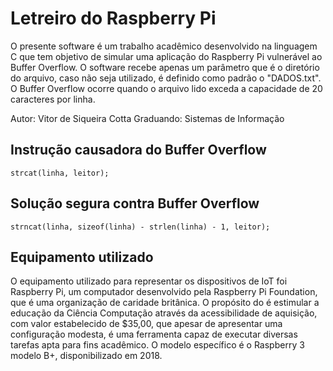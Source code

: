 # Letreiro do Raspberry Pi

O presente software é um trabalho acadêmico desenvolvido na linguagem C que tem objetivo de simular uma aplicação do Raspberry Pi vulnerável ao Buffer Overflow. O software recebe apenas um parâmetro que é o diretório do arquivo, caso não seja utilizado, é definido como padrão o "DADOS.txt". O Buffer Overflow ocorre quando o arquivo lido exceda a capacidade de 20 caracteres por linha.

Autor: Vitor de Siqueira Cotta
Graduando: Sistemas de Informação

## Instrução causadora do Buffer Overflow

```
strcat(linha, leitor);
```

## Solução segura contra Buffer Overflow

```
strncat(linha, sizeof(linha) - strlen(linha) - 1, leitor);
```

## Equipamento utilizado

O equipamento utilizado para representar os dispositivos de IoT foi Raspberry Pi, um computador desenvolvido pela Raspberry Pi Foundation, que é uma organização de caridade britânica. O propósito do é estimular a educação da Ciência Computação através da acessibilidade de aquisição, com valor estabelecido de $35,00, que apesar de apresentar uma configuração modesta, é uma ferramenta capaz de executar diversas tarefas apta para fins acadêmico. O modelo específico é o Raspberry 3 modelo B+, disponibilizado em 2018.
